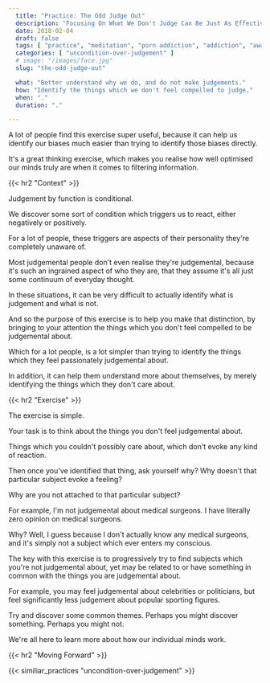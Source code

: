 ```yaml
---
  title: "Practice: The Odd Judge Out"
  description: "Focusing On What We Don't Judge Can Be Just As Effective As paying Attention To What We Do Judge On A Frequent Basis."
  date: 2018-02-04
  draft: false
  tags: [ "practice", "meditation", "porn addiction", "addiction", "awareness", "awareness exercises", "perspective", "nofap", "neverfap", "neverfap deluxe" ]
  categories: [ "uncondition-over-judgement" ]
  # image: "/images/face.jpg"
  slug: "the-odd-judge-out"

  what: "Better understand why we do, and do not make judgements."
  how: "Identify the things which we don't feel compelled to judge."
  when: "."
  duration: "."

---
```


A lot of people find this exercise super useful, because it can help us identify our biases much easier than trying to identify those biases directly.

It's a great thinking exercise, which makes you realise how well optimised our minds truly are when it comes to filtering information. 


{{< hr2 "Context" >}}


Judgement by function is conditional.

We discover some sort of condition which triggers us to react, either negatively or positively.

For a lot of people, these triggers are aspects of their personality they're completely unaware of. 

Most judgemental people don't even realise they're judgemental, because it's such an ingrained aspect of who they are, that they assume it's all just some continuum of everyday thought.

In these situations, it can be very difficult to actually identify what is judgement and what is not. 

And so the purpose of this exercise is to help you make that distinction, by bringing to your attention the things which you don't feel compelled to be judgemental about. 

Which for a lot people, is a lot simpler than trying to identify the things which they feel passionately judgemental about.

In addition, it can help them understand more about themselves, by merely identifying the things which they don't care about. 


{{< hr2 "Exercise" >}}


The exercise is simple.

Your task is to think about the things you don't feel judgemental about. 

Things which you couldn't possibly care about, which don't evoke any kind of reaction.

Then once you've identified that thing, ask yourself why? Why doesn't that particular subject evoke a feeling? 

Why are you not attached to that particular subject?

For example, I'm not judgemental about medical surgeons. I have literally zero opinion on medical surgeons. 

Why? Well, I guess because I don't actually know any medical surgeons, and it's simply not a subject which ever enters my conscious. 

The key with this exercise is to progressively try to find subjects which you're not judgemental about, yet may be related to or have something in common with the things you are judgemental about. 

For example, you may feel judgemental about celebrities or politicians, but feel significantly less judgement about popular sporting figures.

Try and discover some common themes. Perhaps you might discover something. Perhaps you might not. 

We're all here to learn more about how our individual minds work.


{{< hr2 "Moving Forward" >}}

 

{{< similiar_practices "uncondition-over-judgement" >}}


<!-- 
{{< hr2 "Additional Resources" >}}  -->

<!-- maybe link to other  -->

